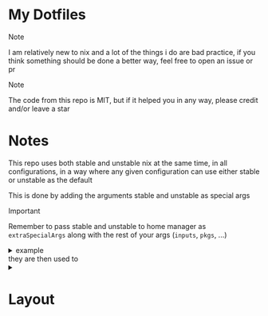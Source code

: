 # My Dotfiles

> [!NOTE]  
> I am relatively new to nix and a lot of the things i do are bad practice, if you think something should be done a better way, feel free to open an issue or pr

> [!NOTE]  
> The code from this repo is MIT, but if it helped you in any way, please credit and/or leave a star

# Notes

This repo uses both stable and unstable nix at the same time, in all configurations, in a way where any given configuration can use either stable or unstable as the default

This is done by adding the arguments stable and unstable as special args

> [!IMPORTANT]  
> Remember to pass stable and unstable to home manager as `extraSpecialArgs` along with the rest of your args (`inputs`, `pkgs`, ...)

<details><summary>example</summary>
            <code>nixpkgs.lib.nixosSystem rec {
            system = "x86_64-linux";
            specialArgs = {
              inherit inputs;
              unstable = import nixpkgs-unstable {
                inherit system;
                config = {
                  allowUnfree = true;
                };
              };
            };
            modules = [
              (
                { pkgs, ... }:
                {
                  _module.args = {
                    stable = pkgs;
                  };
                }
              )
              ./boxes/serverpc/configuration.nix
              inputs.home-manager.nixosModules.default
            ];
          };</code>
</details>
they are then used to



<details><summary><h1>Layout</h1></summary>

this repo is a bit insane with how things are laid out

## /boxes/\<system>/
has `./configuration.nix` and `./hardware-configuration.nix` as well as any other non-shared modules that are needed for said system

## /common/
really a src dir

### /common/programs/\<program>.nix
contains programs used used by the system and shared across systems
### /common/systemModules/\<module>.nix
contains modules used by the system, eg ssh, nginx, audio, kernel
# /common/users
This is where most of the code is
## /common/users/docker/\<service>
the full configuration needed to setup and run a docker service, could include sops secrets, docker/docker compose files, and configuration files in clear text
make sure to enable linger on the user thats running them
### /common/users/docker/\<service>/default.nix
a home manager module that installs this service to `~/src/<service>/`
> [!NOTE]  
> I currently use a mix of `home.file`, `sops.secrets.<secret>.path` and `systemd.user.tmpfiles.rules` to manage needed files, if anyway knows a better way to move away from systed tmpfiles, please reach out and let me know
### /common/users/docker/\<service>/nginx.nix
an system module, **not a home manager module**

setus up any nginx config needed for the service as well as any other needed system configuration that cant be done with home manager
> [!WARNING]
> This will not enable nginx or setup ssl certs, to do that, see /common/systemModules/nginx.nix

## /common/users/homeModules/
contains all the modules for my configuration **most of the important code is here**

**each module should be able to standalone, please let me know if you find that any cant**
#### /common/users/homeModules/dev/\<lang>
contains all config needed to run and develop code in that language
#### /common/users/homeModules/dev/ide/\<editor>.nix
contains code for code editors and IDEs

has a default module for all ides

*nvim is not an IDE*
#### /common/users/homeModules/dev/ide/jb/\<editor>.nix
contains all jet brains or IntelliJ based ides, eg: pycharm, android studio

has a default module for all ides

### /common/users/homeModules/scripts
contails shell scripts that are added to bash

also contains scripts writen in typescript and loaded via a package

see https://github.com/sadan4/scripts

> [!IMPORTANT]  
> While the scripts are included as a submodule (at /dotfiles/scripts) for easy editing, that is not what is used to build the system, an input is fetched and that is used

### /common/users/homeModules/jetbrains

> [!CAUTION]
> Unused and probably broken, will be removed in the future

### /common/users/homeModules/media

contains CLI and GUI tools for dealing with media (photo editors, video editors, ffmpeg, imagemagik, etc...)

default.nix just includes ./cli.nix and ./gui.nix

#### /common/users/homeModules/media/cli.nix

CLI tools for handling and managing media (ffmpeg, yt-dlp, ImageMagick, etc.)

#### /common/users/homeModules/media/gui.nix

GUI tools for handling and managing media (shotcut, pinta, gimp, obs, etc.)

#### /common/users/homeModules/media/davinci.nix

Davinci Resolve

> [!WARNING]  
> This is seperate because it often causes rebuilds of [SpiderMonkey](https://en.wikipedia.org/wiki/SpiderMonkey), which results in _long_ build times (>30 minutes on an i9-14900k)

### /common/users/homeModules/vscode

only has a default.nix, its vscode, what else do you expect

### /common/users/homeModules/fonts
only has a default.nix, files for each font planned in the future

> [!WARNING]  
> WIP

Font files to add
</details>

